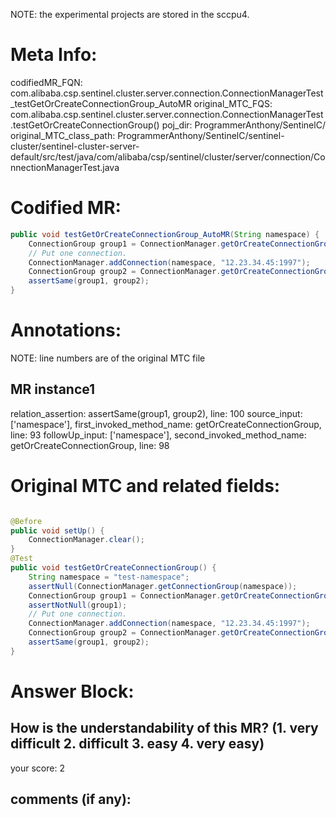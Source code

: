 NOTE: the experimental projects are stored in the sccpu4.

# Meta Info:
codifiedMR_FQN:
com.alibaba.csp.sentinel.cluster.server.connection.ConnectionManagerTest_testGetOrCreateConnectionGroup_AutoMR
original_MTC_FQS:
com.alibaba.csp.sentinel.cluster.server.connection.ConnectionManagerTest.testGetOrCreateConnectionGroup()
poj_dir:
ProgrammerAnthony/SentinelC/
original_MTC_class_path:
ProgrammerAnthony/SentinelC/sentinel-cluster/sentinel-cluster-server-default/src/test/java/com/alibaba/csp/sentinel/cluster/server/connection/ConnectionManagerTest.java

# Codified MR:
```java
public void testGetOrCreateConnectionGroup_AutoMR(String namespace) {
    ConnectionGroup group1 = ConnectionManager.getOrCreateConnectionGroup(namespace);
    // Put one connection.
    ConnectionManager.addConnection(namespace, "12.23.34.45:1997");
    ConnectionGroup group2 = ConnectionManager.getOrCreateConnectionGroup(namespace);
    assertSame(group1, group2);
}
```

# Annotations:
NOTE: line numbers are of the original MTC file
## MR instance1
relation_assertion: assertSame(group1, group2), line: 100 
source_input: ['namespace'], first_invoked_method_name: getOrCreateConnectionGroup, line: 93 
followUp_input: ['namespace'], second_invoked_method_name: getOrCreateConnectionGroup, line: 98 


# Original MTC and related fields:
```java

@Before
public void setUp() {
    ConnectionManager.clear();
}
@Test
public void testGetOrCreateConnectionGroup() {
    String namespace = "test-namespace";
    assertNull(ConnectionManager.getConnectionGroup(namespace));
    ConnectionGroup group1 = ConnectionManager.getOrCreateConnectionGroup(namespace);
    assertNotNull(group1);
    // Put one connection.
    ConnectionManager.addConnection(namespace, "12.23.34.45:1997");
    ConnectionGroup group2 = ConnectionManager.getOrCreateConnectionGroup(namespace);
    assertSame(group1, group2);
}

```


# Answer Block: 
## How is the understandability of this MR? (1. very difficult 2. difficult 3. easy 4. very easy)
your score: 2
 
## comments (if any): 
```txt

```